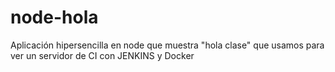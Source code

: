 # node-hola
Aplicación hipersencilla en node que muestra "hola clase" 
que usamos para ver un servidor de CI con JENKINS y Docker

